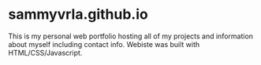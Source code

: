 # sammyvrla.github.io
This is my personal web portfolio hosting all of my projects and information about myself including contact info. Webiste was built with HTML/CSS/Javascript.
